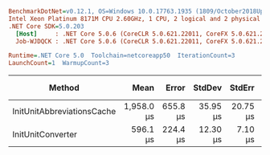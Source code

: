 ``` ini

BenchmarkDotNet=v0.12.1, OS=Windows 10.0.17763.1935 (1809/October2018Update/Redstone5)
Intel Xeon Platinum 8171M CPU 2.60GHz, 1 CPU, 2 logical and 2 physical cores
.NET Core SDK=5.0.203
  [Host]     : .NET Core 5.0.6 (CoreCLR 5.0.621.22011, CoreFX 5.0.621.22011), X64 RyuJIT
  Job-WJDQCK : .NET Core 5.0.6 (CoreCLR 5.0.621.22011, CoreFX 5.0.621.22011), X64 RyuJIT

Runtime=.NET Core 5.0  Toolchain=netcoreapp50  IterationCount=3  
LaunchCount=1  WarmupCount=3  

```
|                     Method |       Mean |    Error |   StdDev |   StdErr |        Min |        Max |     Median |   Gen 0 |   Gen 1 | Gen 2 |  Allocated |
|--------------------------- |-----------:|---------:|---------:|---------:|-----------:|-----------:|-----------:|--------:|--------:|------:|-----------:|
| InitUnitAbbreviationsCache | 1,958.0 μs | 655.8 μs | 35.95 μs | 20.75 μs | 1,930.4 μs | 1,998.7 μs | 1,945.0 μs | 66.4063 | 33.2031 |     - | 1234.65 KB |
|          InitUnitConverter |   596.1 μs | 224.4 μs | 12.30 μs |  7.10 μs |   588.9 μs |   610.3 μs |   589.1 μs |       - |       - |     - |  718.66 KB |
